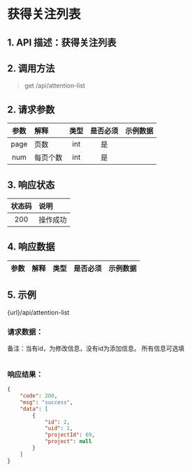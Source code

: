 # 获得关注列表

## 1. API 描述：获得关注列表


## 2. 调用方法

> get /api/attention-list

## 2. 请求参数

参数 | 解释 | 类型 | 是否必须 | 示例数据
:---:|:---|:---:|:---:|:---
page | 页数 | int | 是 | 
num | 每页个数 | int | 是 | 


## 3. 响应状态

状态码 | 说明
:---:|:---
200 | 操作成功


## 4. 响应数据

参数 | 解释 | 类型 | 是否必须 | 示例数据
:---:|:---|:---:|:---:|:---



## 5. 示例
{url}/api/attention-list

### 请求数据：

备注：当有id，为修改信息，没有id为添加信息。
所有信息可选填

```json

```


### 响应结果：


```json
{
    "code": 200,
    "msg": "success",
    "data": [
        {
            "id": 2,
            "uid": 1,
            "projectId": 69,
            "project": null
        }
    ]
}
```
